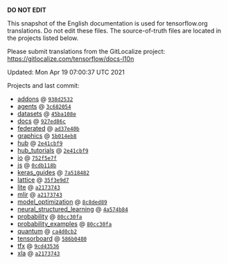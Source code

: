 __DO NOT EDIT__

This snapshot of the English documentation is used for tensorflow.org
translations. Do not edit these files. The source-of-truth files are located in
the projects listed below.

Please submit translations from the GitLocalize project: https://gitlocalize.com/tensorflow/docs-l10n

Updated: Mon Apr 19 07:00:37 UTC 2021

Projects and last commit:

- [addons](https://github.com/tensorflow/addons/tree/master/docs) @ <a href='https://github.com/tensorflow/addons/commit/938d2532630728a3b61a75dd8ba4c7694f56daed'><code>938d2532</code></a>
- [agents](https://github.com/tensorflow/agents/tree/master/docs) @ <a href='https://github.com/tensorflow/agents/commit/3c682054b510a544ab2ada340056f772dbe00b80'><code>3c682054</code></a>
- [datasets](https://github.com/tensorflow/datasets/tree/master/docs) @ <a href='https://github.com/tensorflow/datasets/commit/45ba108ef87162b17335245fc97cabc75efcfa54'><code>45ba108e</code></a>
- [docs](https://github.com/tensorflow/docs/tree/master/site/en) @ <a href='https://github.com/tensorflow/docs/commit/927ed86c89b0edba9a5cf44173d6533328ba28cc'><code>927ed86c</code></a>
- [federated](https://github.com/tensorflow/federated/tree/master/docs) @ <a href='https://github.com/tensorflow/federated/commit/ad37e40bf03009c17775eacadcce42088fc4e160'><code>ad37e40b</code></a>
- [graphics](https://github.com/tensorflow/graphics/tree/master/tensorflow_graphics/g3doc) @ <a href='https://github.com/tensorflow/graphics/commit/5b014eb8b91c39d735b6986b0cb11f4d5c2b175f'><code>5b014eb8</code></a>
- [hub](https://github.com/tensorflow/hub/tree/master/docs) @ <a href='https://github.com/tensorflow/hub/commit/2e41cbf97349389ccce9774f73f88248eb08683b'><code>2e41cbf9</code></a>
- [hub_tutorials](https://github.com/tensorflow/hub/tree/master/examples/colab) @ <a href='https://github.com/tensorflow/hub/commit/2e41cbf97349389ccce9774f73f88248eb08683b'><code>2e41cbf9</code></a>
- [io](https://github.com/tensorflow/io/tree/master/docs) @ <a href='https://github.com/tensorflow/io/commit/752f5e7f19b7d739a5478c5d696acf9a27e2eced'><code>752f5e7f</code></a>
- [js](https://github.com/tensorflow/tfjs-website/tree/master/docs) @ <a href='https://github.com/tensorflow/tfjs-website/commit/0cdb118b996428befb978671b8b8703ebd7e1c91'><code>0cdb118b</code></a>
- [keras_guides](https://github.com/tensorflow/docs/tree/snapshot-keras/site/en/guide/keras) @ <a href='https://github.com/tensorflow/docs/commit/7a518482b03a75f9bb3fb6fe08d5607c1cbfb59f'><code>7a518482</code></a>
- [lattice](https://github.com/tensorflow/lattice/tree/master/docs) @ <a href='https://github.com/tensorflow/lattice/commit/35f3e9d7da7f90a700d7a903e1818e82965f245c'><code>35f3e9d7</code></a>
- [lite](https://github.com/tensorflow/tensorflow/tree/master/tensorflow/lite/g3doc) @ <a href='https://github.com/tensorflow/tensorflow/commit/a2173743554b3414e87a38c8271afa50ba705c14'><code>a2173743</code></a>
- [mlir](https://github.com/tensorflow/tensorflow/tree/master/tensorflow/compiler/mlir/g3doc) @ <a href='https://github.com/tensorflow/tensorflow/commit/a2173743554b3414e87a38c8271afa50ba705c14'><code>a2173743</code></a>
- [model_optimization](https://github.com/tensorflow/model-optimization/tree/master/tensorflow_model_optimization/g3doc) @ <a href='https://github.com/tensorflow/model-optimization/commit/8c8ded893e8df3d32cae94dcaba5ad5399356cdf'><code>8c8ded89</code></a>
- [neural_structured_learning](https://github.com/tensorflow/neural-structured-learning/tree/master/g3doc) @ <a href='https://github.com/tensorflow/neural-structured-learning/commit/4a574b84c0a02e08ed3ef58e60284555e7e7c7e2'><code>4a574b84</code></a>
- [probability](https://github.com/tensorflow/probability/tree/master/tensorflow_probability/g3doc) @ <a href='https://github.com/tensorflow/probability/commit/80cc30fa3c840fe6af4e8d8e54d5bbce193b98f3'><code>80cc30fa</code></a>
- [probability_examples](https://github.com/tensorflow/probability/tree/master/tensorflow_probability/examples/jupyter_notebooks) @ <a href='https://github.com/tensorflow/probability/commit/80cc30fa3c840fe6af4e8d8e54d5bbce193b98f3'><code>80cc30fa</code></a>
- [quantum](https://github.com/tensorflow/quantum/tree/master/docs) @ <a href='https://github.com/tensorflow/quantum/commit/ca4d0cb2ac484a7a24d42094a4649fd8aea9f3b0'><code>ca4d0cb2</code></a>
- [tensorboard](https://github.com/tensorflow/tensorboard/tree/master/docs) @ <a href='https://github.com/tensorflow/tensorboard/commit/586b04804e0ebab4d6bc56fef81506c3e93c1948'><code>586b0480</code></a>
- [tfx](https://github.com/tensorflow/tfx/tree/master/docs) @ <a href='https://github.com/tensorflow/tfx/commit/9cd4353691f7b449037786c746c7b78fb4d40281'><code>9cd43536</code></a>
- [xla](https://github.com/tensorflow/tensorflow/tree/master/tensorflow/compiler/xla/g3doc) @ <a href='https://github.com/tensorflow/tensorflow/commit/a2173743554b3414e87a38c8271afa50ba705c14'><code>a2173743</code></a>

